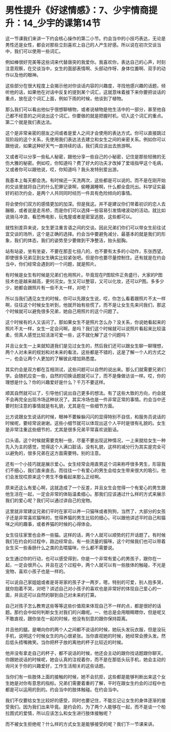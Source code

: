 # 男性提升《好逑情感》：7、少宇情商提升：14_少宇的课第14节

这一节课我们来讲一下约会核心操作的第二小节。约会当中的小技巧表达，无论是男性还是女性，都会对那些立刻喜欢上自己的人产生好感。所以说在初次交谈当中，我们可以使用一些词汇。

例如棒很好完美等这些词来代替唐突的我爱你。我喜欢你，表达自己的心声，时刻注意观察，在交谈当中，女生的面部表情啊、头部动作呀、身体位置啊、双手的动作以及他的眼神。

这些部分在很大程度上会揭示他对你谈话内容的兴趣度，寻找他感兴趣的话题，倾听他的话，如果他在对话中反复的提到某个词汇，这就意味着接下来你要把谈话的重点，放在这个词汇上面，例如下雨的时候，他谈到了植物。

那么我们可以看出他似乎很想聊植物，或者说植物是他生活中的一部分，甚至他自己都不经意的之间说出这个词汇。你要做的就是把握时机，切入这个词汇的重点。第二个就是我们表达法。

这个是非常亲密的朋友之间或者是爱人之间才会使用的表达方式。你可以直接跳过现阶段的这个关系，先使用我们表达法去建立和女生之间的亲密关系。例如你可以跟他说，如果这种好天气一直持续的话，我们真应该出去旅游啊。

又或者可以分享一些私人秘密，跟他分享一些自己的小秘密，记住是那些轻微的无伤大雅的秘密。例如哎，你知道吗？费了好大的功夫才改掉了爱瑶指甲这个毛病，又或者你可以跟他说，哎，你知道吗？我头发特别爱出游。

我基本上每天都会洗。有时候还一天洗两次，这些都是可以说的。而不是在刚开始的交谈里就将自己的什么犯罪记录啊，偷睡漏睡啊，什么都全盘托出。科学证实最好的初次约会，是两个人共同同时经历一件具有危险倾向的事情。

将会使你们双方的感情更加的加深。但是我这。并不是建议你们带着初识的恋人去蹦极，或者说是走吊桥，而是你们可以选择一些容易引发情绪波动的活动。就比如说骑马冲浪，看恐怖电影，玩鬼屋或者是密室逃脱，这些都可以。

就性别差异来说，女生更注重言语之间的交谈。因此兄弟们你们可以带女生前往试宜交谈的场所，这个是正确的选择。约会当中要避免减分，最基本的就是我们的形象，我们的体态，我们的姿势至少要做到干净整洁，抬头挺胸。

站有站姿，坐有坐姿，不要在那歪七扭八的，也不要有太多的小动作，东张西望。即使很多兄弟见到女生确实比较紧张吧。但是你也要尽量控制住。还有就是在约会当中，你们经常会遇到的一个问题，就是照片。

有时候是女生有时候是兄弟们也用照片。毕竟现在P图软件正务盛行，大家的P图技术也是越来越高，更何况女。生又可以整容，又可以化妆，还可以P图。多多少少，她都会跟照片有一些不太一样，对吧？

所以当我们遇见女生的时候，你可以先跟女生说，哎，你怎么看着跟照片不太一样啊，往往这个时候女生听到，他就开始有些慌了。而不是让女生先来问我们，那这个时候就可以避免很多兄弟，她自己用照片的这个问题了。

这个时候有的人又该问了。那如果女生不是照片怎么办？没关系，你说她看起来的照片不太一样，女生一定会问啊，是吗？我们这个时候就可以说照片看起来比较温柔，但真人感觉比较活泼可爱一些，这不就化解了这个问题吗？

并且让女生一上来就知道我们是见过女生的，然后我们还可以跟女生聊一聊理想，两个人对未来的规划和对未来的看法，这些都是不错的，这是了解一个人的方式之一，也会让两个人更加的了解彼此增加熟悉度。

其实约会是双方都在互相测试，这些问题可以自然的说出来。那么们就需要兄弟们学。会随机应变一些，自然的切换话题就可以了，而不是像做访谈一样。哎，你的理想是什么？你的兴趣爱好是什么？千万不要这样。

顺其自然就可以了，引导他们说出自己更多的想法。有了这些大致的方向，约会就不会再完全出现冷场这种状况了。其实冷场也是一件非常正常的事情。约会当中还要时刻注意的事情就是有礼貌，尤其是在一些细节方面。

比方说跟女生说话的时候，眼神不要躲躲闪闪的显得特别不自信，和服务员说话的时候呢，要经常说谢谢。这些小细节就可以体现出这个人平时是很有礼貌的。女生是非常注重这些细节的，尤其是很多兄弟平常喜欢说脏话。

口头语。这个时候就需要克制一些，尽量不要出现这种情况，一上来就给女生一种先入为主的感觉，觉得这个人满口脏话，没有礼貌，这样的减分行为其实是完全可以避免的，很多兄弟在这方面需要特。别的注意。

还有一个小技巧就是展示爱心。女生经常会用直男这个词来称呼很多男生，形容我们不细心，我们直来直去。而往往一个有爱心的男生会给女生带来很大的吸引。他们会发现哎原来这个男生不像看起来那么正经啊。

原来还这么有爱心啊，这就造成了一个反差，并且女生会觉得一个有爱心的男生跟他生活在一起，一定会非常的体贴温柔细心。那我们应该通过什么样的方式来展示我们的爱心呢？我们可以通过讲自己的宠物。

这里就非常建议兄弟们平时在家可以养一只猫咪或者狗狗，当然了，大部分的女孩子还是非常喜欢猫咪的，觉得养猫的男生比较的细心，可以跟他讲述平时自己和猫咪之间的趣事，或者养猫的时候的心得体会。

女生往往家里也会养一些猫。这样的话，两个人就可以顺势的打开话题了。有时候我们在约会的过程中，路边经常会。有一些流量的猫咪，这个时候我们也可以带着女生买一些香肠什么之类的去喂猫咪，什么都不需要说。

女生通过你的行动，也可以感受得到，你是一个非常有爱心的男孩子，跟你在一起，一定会很开心。并且在这个过程中，两个人就可以有一些肢体的触碰，不光是宠物，喜欢小孩子也是一样的。

可以说自己家姐姐或者是哥哥家的孩子才一两岁，嗯，特别的可爱，别人抱多哭，就你抱着不哭，对吧？讲述自己对小孩子的喜欢也是非常好的体现自己爱心的一面，并且还可以自然的聊到自己对未来的打算。

自己对孩子怎么教育这些等等这些价值观来体现自己不一样的点，都是很好的话题。那约会中如何判断女生对我们的兴趣呢。一、他总是会用眼睛瞟你，但是呢又不敢直视，跟你坐在一起的时候，他没有刻意的跟你保持距离。

并且他的腿。是嘲向你的两个人之间都不说话的时候，她玩头发玩衣服，但是没玩手机，说明这个时候女生的内心很紧张。当你直视她的时候，她经常会撩头发。然后低头捂嘴微笑。当你把杯子放的离他的杯子比较近的时候。

他并没有拿走自己的杯子，都不说话的时候，他还会主动的跟你找话题跟你聊天。你跟她说话的时候呢，她会认真的注视着你，而不是在那低头玩手机，她会主动的询问关于你的兴趣爱好，工作生活相关的这些话题。

当你们有一些肢体上面的接触的时候，她不会抗拒，这些都是能够判断出来这个女生她是对你有意思的指标。兄弟们需要着重的了解，平时在跟女生约会的过程中也都是可以运用的到的。约会当中的肢体触碰。在约会当中。

我们不仅要给女生比较好的感受，同时也要记住，不能忘记让女生的身体逐渐的接受我们。因为我们出来毕竟。是约会的，为了两个人能够在一起，而不是谈一个柏拉图式的爱情，所以应该怎么和女生进行肢体接触呢？

而不被女生拒绝呢？什么样的方式女生是能够接受的呢？我们下一节课来讲。
